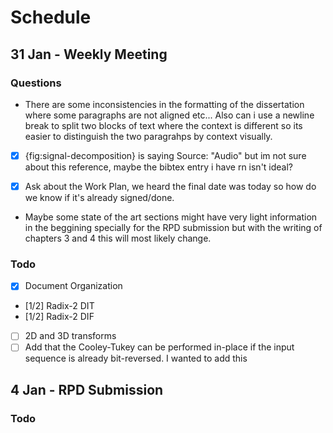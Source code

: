 # Schedule

<!--
Consistency:
Each Schedule entry can have:
- Questions - For weekly meeting questions to te supervisor
- Todo - Define goals and list here all progress done since the last schedule
-->

## 31 Jan - Weekly Meeting
### Questions
- There are some inconsistencies in the formatting of the dissertation where some paragraphs are not aligned etc... Also can i use a newline break to split two blocks of text where the context is different so its easier to distinguish the two paragrahps by context visually.

- [x] {fig:signal-decomposition} is saying Source: "Audio" but im not sure about this reference, maybe the bibtex entry i have rn isn't ideal?

- [x] Ask about the Work Plan, we heard the final date was today so how do we know if it's already signed/done.

- Maybe some state of the art sections might have very light information in the beggining specially for the RPD submission but with the writing of chapters 3 and 4 this will most likely change.

### Todo
- [x] Document Organization
- [1/2] Radix-2 DIT
- [1/2] Radix-2 DIF
- [ ] 2D and 3D transforms
- [ ] Add that the Cooley-Tukey can be performed in-place if the input sequence is already bit-reversed. I wanted to add this 
<!-- "It is important to note that, if the input signal data are placed in bit-reversed order before beginning the FFT computations, the outputs of each butterfly throughout the computation can be placed in the same memory locations from which the inputs were fetched, resulting in an in-place algorithm that requires no extra memory to perform the FFT." -->

## 4 Jan - RPD Submission
### Todo
